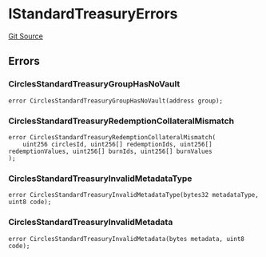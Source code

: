 # IStandardTreasuryErrors
[Git Source](https://github.com/aboutcircles/circles-contracts-v2/blob/9fbbffb44eda7934ea8adf9354e5f09f6b15b8b2/src/errors/Errors.sol)


## Errors
### CirclesStandardTreasuryGroupHasNoVault

```solidity
error CirclesStandardTreasuryGroupHasNoVault(address group);
```

### CirclesStandardTreasuryRedemptionCollateralMismatch

```solidity
error CirclesStandardTreasuryRedemptionCollateralMismatch(
    uint256 circlesId, uint256[] redemptionIds, uint256[] redemptionValues, uint256[] burnIds, uint256[] burnValues
);
```

### CirclesStandardTreasuryInvalidMetadataType

```solidity
error CirclesStandardTreasuryInvalidMetadataType(bytes32 metadataType, uint8 code);
```

### CirclesStandardTreasuryInvalidMetadata

```solidity
error CirclesStandardTreasuryInvalidMetadata(bytes metadata, uint8 code);
```

